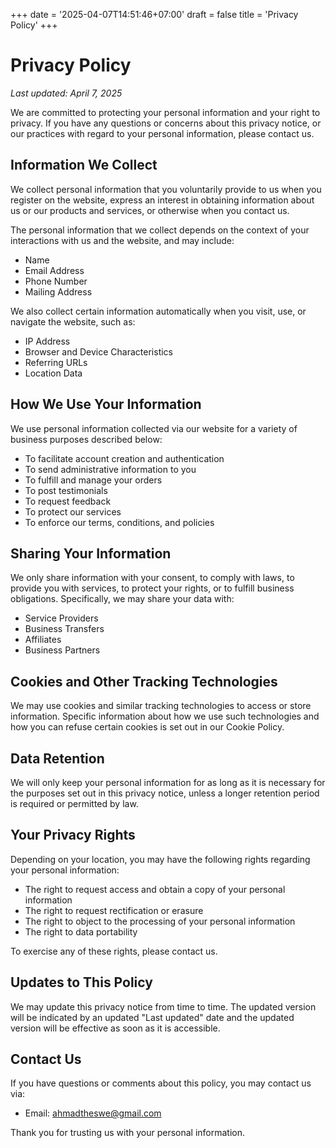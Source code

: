 +++
date = '2025-04-07T14:51:46+07:00'
draft = false
title = 'Privacy Policy'
+++

# Privacy Policy

_Last updated: April 7, 2025_

We are committed to protecting your personal information and your right to privacy. If you have any questions or concerns about this privacy notice, or our practices with regard to your personal information, please contact us.

## Information We Collect

We collect personal information that you voluntarily provide to us when you register on the website, express an interest in obtaining information about us or our products and services, or otherwise when you contact us.

The personal information that we collect depends on the context of your interactions with us and the website, and may include:

- Name
- Email Address
- Phone Number
- Mailing Address

We also collect certain information automatically when you visit, use, or navigate the website, such as:

- IP Address
- Browser and Device Characteristics
- Referring URLs
- Location Data

## How We Use Your Information

We use personal information collected via our website for a variety of business purposes described below:

- To facilitate account creation and authentication
- To send administrative information to you
- To fulfill and manage your orders
- To post testimonials
- To request feedback
- To protect our services
- To enforce our terms, conditions, and policies

## Sharing Your Information

We only share information with your consent, to comply with laws, to provide you with services, to protect your rights, or to fulfill business obligations. Specifically, we may share your data with:

- Service Providers
- Business Transfers
- Affiliates
- Business Partners

## Cookies and Other Tracking Technologies

We may use cookies and similar tracking technologies to access or store information. Specific information about how we use such technologies and how you can refuse certain cookies is set out in our Cookie Policy.

## Data Retention

We will only keep your personal information for as long as it is necessary for the purposes set out in this privacy notice, unless a longer retention period is required or permitted by law.

## Your Privacy Rights

Depending on your location, you may have the following rights regarding your personal information:

- The right to request access and obtain a copy of your personal information
- The right to request rectification or erasure
- The right to object to the processing of your personal information
- The right to data portability

To exercise any of these rights, please contact us.

## Updates to This Policy

We may update this privacy notice from time to time. The updated version will be indicated by an updated "Last updated" date and the updated version will be effective as soon as it is accessible.

## Contact Us

If you have questions or comments about this policy, you may contact us via:

- Email: ahmadtheswe@gmail.com

Thank you for trusting us with your personal information.

